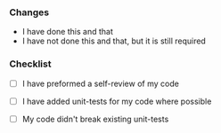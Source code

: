 ### Changes
- I have done this and that
- I have not done this and that, but it is still required

### Checklist
- [ ] I have preformed a self-review of my code
- [ ] I have added unit-tests for my code where possible
- [ ] My code didn't break existing unit-tests


